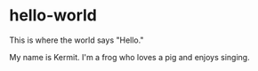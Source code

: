 # hello-world
This is where the world says "Hello."

My name is Kermit. I'm a frog who loves a pig and enjoys singing.
